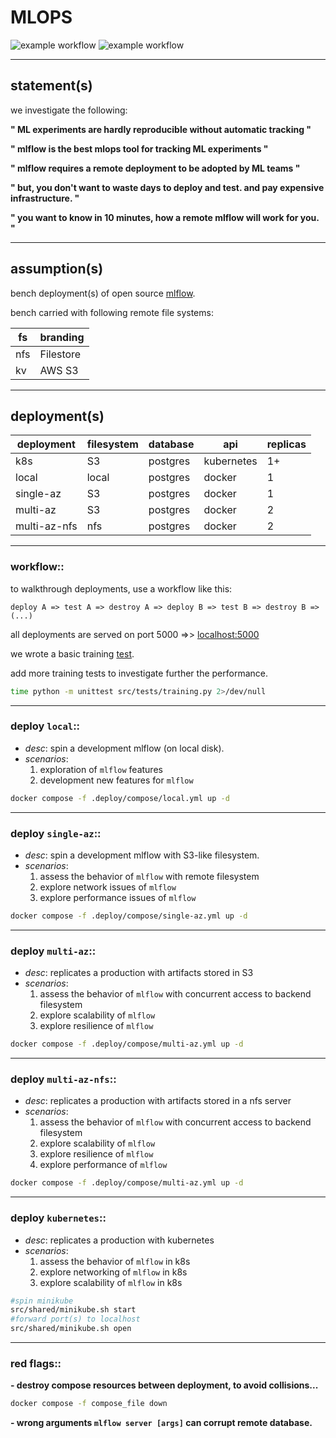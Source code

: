 # MLOPS

![example workflow](https://github.com/MarcelNasser/benchmark-mlops/actions/workflows/docker.yml/badge.svg)  ![example workflow](https://github.com/MarcelNasser/benchmark-mlops/actions/workflows/docker-nfs.yml/badge.svg) 

---
## statement(s)

we investigate the following:

**" ML experiments are hardly reproducible without automatic tracking "**

**" mlflow is the best mlops tool for tracking ML experiments "**

**" mlflow requires a remote deployment to be adopted by ML teams "**

**" but, you don't want to waste days to deploy and test. and pay expensive infrastructure. "**

**" you want to know in 10 minutes, how a remote mlflow will work for you. "**

---
## assumption(s)

bench deployment(s) of open source [mlflow](https://mlflow.org/docs/latest/tracking.html).

bench carried with following remote file systems:

| fs   | branding  |
|------|-----------|
| nfs  | Filestore |
| kv   | AWS S3    |


---

## deployment(s)


| deployment   | filesystem | database | api        | replicas |
|--------------|------------|----------|------------|----------|
| k8s          | S3         | postgres | kubernetes | 1+       |
| local        | local      | postgres | docker     | 1        |
| single-az    | S3         | postgres | docker     | 1        |
| multi-az     | S3         | postgres | docker     | 2        |
| multi-az-nfs | nfs        | postgres | docker     | 2        |


---

### workflow::

to walkthrough deployments, use a workflow like this:

`````
deploy A => test A => destroy A => deploy B => test B => destroy B => (...)
`````
all deployments are served on port 5000 =>> [localhost:5000](http://localhost:5000)

we wrote a basic training [test](src/tests/training.py). 

add more training tests to investigate further the performance. 

````bash
time python -m unittest src/tests/training.py 2>/dev/null
````

---

### deploy `local`:: 

- *desc*: spin a development mlflow (on local disk).
- *scenarios*:
  1. exploration of `mlflow` features
  2. development new features for `mlflow`

````bash
docker compose -f .deploy/compose/local.yml up -d
````

---

### deploy `single-az`:: 
- *desc*: spin a development mlflow with S3-like filesystem.
- *scenarios*:
  1. assess the behavior of `mlflow` with remote filesystem
  2. explore network issues of `mlflow`
  3. explore performance issues of `mlflow`

````bash
docker compose -f .deploy/compose/single-az.yml up -d
````

---

### deploy `multi-az`:: 
- *desc*: replicates a production with artifacts stored in S3
- *scenarios*:
  1. assess the behavior of `mlflow` with concurrent access to backend filesystem
  2. explore scalability of `mlflow`
  3. explore resilience of `mlflow`

````bash
docker compose -f .deploy/compose/multi-az.yml up -d
````

---

### deploy `multi-az-nfs`:: 
- *desc*: replicates a production with artifacts stored in a nfs server
- *scenarios*:
  1. assess the behavior of `mlflow` with concurrent access to backend filesystem
  2. explore scalability of `mlflow`
  3. explore resilience of `mlflow`
  4. explore performance of `mlflow`

````bash
docker compose -f .deploy/compose/multi-az.yml up -d
````

---

### deploy `kubernetes`:: 
- *desc*: replicates a production with kubernetes
- *scenarios*:
  1. assess the behavior of `mlflow` in k8s
  2. explore networking of `mlflow` in k8s
  3. explore scalability of `mlflow` in k8s

````bash
#spin minikube
src/shared/minikube.sh start
#forward port(s) to localhost
src/shared/minikube.sh open
````

---
### red flags::

**- destroy compose resources between deployment, to avoid collisions...**

```bash
docker compose -f compose_file down
```

**- wrong arguments `mlflow server [args]` can corrupt remote database.**



